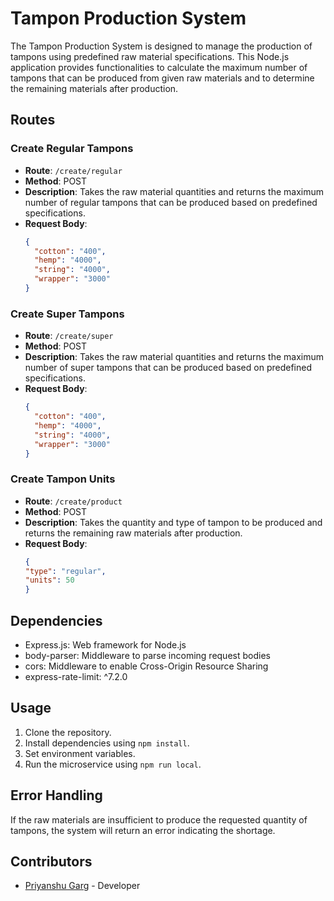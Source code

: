 # Tampon Production System

The Tampon Production System is designed to manage the production of tampons using predefined raw material specifications. This Node.js application provides functionalities to calculate the maximum number of tampons that can be produced from given raw materials and to determine the remaining materials after production.

## Routes

### Create Regular Tampons

- **Route**: `/create/regular`
- **Method**: POST
- **Description**: Takes the raw material quantities and returns the maximum number of regular tampons that can be produced based on predefined specifications.
- **Request Body**:
  ```json
  {
    "cotton": "400",
    "hemp": "4000",
    "string": "4000",
    "wrapper": "3000"
  }

### Create Super Tampons

- **Route**: `/create/super`
- **Method**: POST
- **Description**: Takes the raw material quantities and returns the maximum number of super tampons that can be produced based on predefined specifications.
- **Request Body**:
  ```json
  {
    "cotton": "400",
    "hemp": "4000",
    "string": "4000",
    "wrapper": "3000"
  }

  
### Create Tampon Units

- **Route**: `/create/product`
- **Method**: POST
- **Description**: Takes the quantity and type of tampon to be produced and returns the remaining raw materials after production.
- **Request Body**:
  ```json
  {
  "type": "regular",
  "units": 50
  }


## Dependencies

- Express.js: Web framework for Node.js
- body-parser: Middleware to parse incoming request bodies
- cors: Middleware to enable Cross-Origin Resource Sharing
- express-rate-limit: ^7.2.0

## Usage

1. Clone the repository.
2. Install dependencies using `npm install`.
3. Set environment variables.
4. Run the microservice using `npm run local`.


## Error Handling
If the raw materials are insufficient to produce the requested quantity of tampons, the system will return an error indicating the shortage.


## Contributors

- [Priyanshu Garg](#) - Developer


